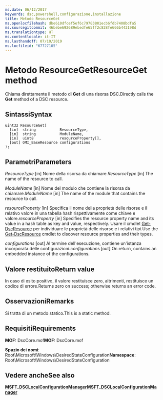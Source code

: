 ```yaml
---
ms.date: 06/12/2017
keywords: dsc,powershell,configurazione,installazione
title: Metodo ResourceGet
ms.openlocfilehash: dbe610dfcef5ef6c79783801ecb6fdb7408bdfa5
ms.sourcegitcommit: 46bebe692689ebedfe65ff2c828fe666b443198d
ms.translationtype: HT
ms.contentlocale: it-IT
ms.lasthandoff: 07/10/2019
ms.locfileid: "67727105"
---
```

# <a name="resourceget-method"></a><span data-ttu-id="1ae39-103">Metodo ResourceGet</span><span class="sxs-lookup"><span data-stu-id="1ae39-103">ResourceGet method</span></span>

<span data-ttu-id="1ae39-104">Chiama direttamente il metodo di **Get** di una risorsa DSC.</span><span class="sxs-lookup"><span data-stu-id="1ae39-104">Directly calls the **Get** method of a DSC resource.</span></span>

## <a name="syntax"></a><span data-ttu-id="1ae39-105">Sintassi</span><span class="sxs-lookup"><span data-stu-id="1ae39-105">Syntax</span></span>

```mof
uint32 ResourceGet(
  [in]  string           ResourceType,
  [in]  string           ModuleName,
  [in]  uint8            resourceProperty[],
  [out] OMI_BaseResource configurations
);
```

## <a name="parameters"></a><span data-ttu-id="1ae39-106">Parametri</span><span class="sxs-lookup"><span data-stu-id="1ae39-106">Parameters</span></span>

<span data-ttu-id="1ae39-107">*ResourceType* \[in\] Nome della risorsa da chiamare.</span><span class="sxs-lookup"><span data-stu-id="1ae39-107">*ResourceType* \[in\] The name of the resource to call.</span></span>

<span data-ttu-id="1ae39-108">*ModuleName* \[in\] Nome del modulo che contiene la risorsa da chiamare.</span><span class="sxs-lookup"><span data-stu-id="1ae39-108">*ModuleName* \[in\] The name of the module that contains the resource to call.</span></span>

<span data-ttu-id="1ae39-109">*resourceProperty* \[in\] Specifica il nome della proprietà delle risorse e il relativo valore in una tabella hash rispettivamente come chiave e valore.</span><span class="sxs-lookup"><span data-stu-id="1ae39-109">*resourceProperty* \[in\] Specifies the resource property name and its value in a hash table as key and value, respectively.</span></span> <span data-ttu-id="1ae39-110">Usare il cmdlet [Get-DscResource](/powershell/module/PSDesiredStateConfiguration/Get-DscResource) per individuare le proprietà delle risorse e i relativi tipi.</span><span class="sxs-lookup"><span data-stu-id="1ae39-110">Use the [Get-DscResource](/powershell/module/PSDesiredStateConfiguration/Get-DscResource) cmdlet to discover resource properties and their types.</span></span>

<span data-ttu-id="1ae39-111">*configurations* \[out\] Al termine dell'esecuzione, contiene un'istanza incorporata delle configurazioni.</span><span class="sxs-lookup"><span data-stu-id="1ae39-111">*configurations* \[out\] On return, contains an embedded instance of the configurations.</span></span>

## <a name="return-value"></a><span data-ttu-id="1ae39-112">Valore restituito</span><span class="sxs-lookup"><span data-stu-id="1ae39-112">Return value</span></span>

<span data-ttu-id="1ae39-113">In caso di esito positivo, il valore restituisce zero, altrimenti, restituisce un codice di errore.</span><span class="sxs-lookup"><span data-stu-id="1ae39-113">Returns zero on success; otherwise returns an error code.</span></span>

## <a name="remarks"></a><span data-ttu-id="1ae39-114">Osservazioni</span><span class="sxs-lookup"><span data-stu-id="1ae39-114">Remarks</span></span>

<span data-ttu-id="1ae39-115">Si tratta di un metodo statico.</span><span class="sxs-lookup"><span data-stu-id="1ae39-115">This is a static method.</span></span>

## <a name="requirements"></a><span data-ttu-id="1ae39-116">Requisiti</span><span class="sxs-lookup"><span data-stu-id="1ae39-116">Requirements</span></span>

<span data-ttu-id="1ae39-117">**MOF:** DscCore.mof</span><span class="sxs-lookup"><span data-stu-id="1ae39-117">**MOF:** DscCore.mof</span></span>

<span data-ttu-id="1ae39-118">**Spazio dei nomi**: Root\Microsoft\Windows\DesiredStateConfiguration</span><span class="sxs-lookup"><span data-stu-id="1ae39-118">**Namespace**: Root\Microsoft\Windows\DesiredStateConfiguration</span></span>

## <a name="see-also"></a><span data-ttu-id="1ae39-119">Vedere anche</span><span class="sxs-lookup"><span data-stu-id="1ae39-119">See also</span></span>

[<span data-ttu-id="1ae39-120">**MSFT_DSCLocalConfigurationManager**</span><span class="sxs-lookup"><span data-stu-id="1ae39-120">**MSFT_DSCLocalConfigurationManager**</span></span>](msft-dsclocalconfigurationmanager.md)
